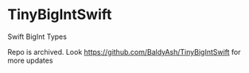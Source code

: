 # TinyBigIntSwift
Swift BigInt Types

Repo is archived. Look https://github.com/BaldyAsh/TinyBigIntSwift for more updates  
